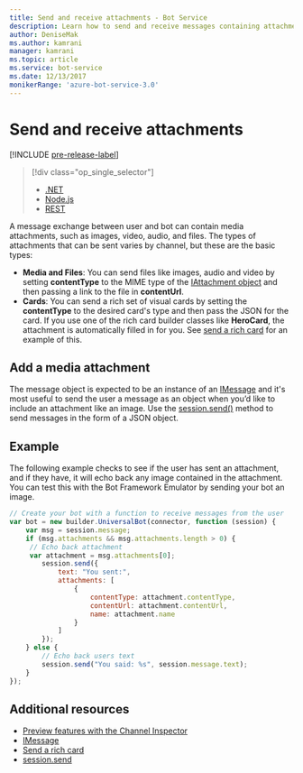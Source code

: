 ```yaml
---
title: Send and receive attachments - Bot Service
description: Learn how to send and receive messages containing attachments using the Bot Framework SDK for Node.js.
author: DeniseMak
ms.author: kamrani
manager: kamrani
ms.topic: article
ms.service: bot-service
ms.date: 12/13/2017
monikerRange: 'azure-bot-service-3.0'
---
```


# Send and receive attachments

[!INCLUDE [pre-release-label](../includes/pre-release-label-v3.md)]

> [!div class="op_single_selector"]
> - [.NET](../dotnet/bot-builder-dotnet-add-media-attachments.md)
> - [Node.js](../nodejs/bot-builder-nodejs-send-receive-attachments.md)
> - [REST](../rest-api/bot-framework-rest-connector-add-media-attachments.md)

A message exchange between user and bot can contain media attachments, such as images, video, audio, and files. The types of attachments that can be sent varies by channel, but these are the basic types:

* **Media and Files**: You can send files like images, audio and video by setting **contentType** to the MIME type of the [IAttachment object][IAttachment] and then passing a link to the file in **contentUrl**.
* **Cards**: You can send a rich set of visual cards <!-- and custom keyboards --> by setting the **contentType** to the desired card's type and then pass the JSON for the card. If you use one of the rich card builder classes like **HeroCard**, the attachment is automatically filled in for you. See [send a rich card](bot-builder-nodejs-send-rich-cards.md) for an example of this.

## Add a media attachment
The message object is expected to be an instance of an [IMessage][IMessage] and it's most useful to send the user a message as an object when you’d like to include an attachment like an image. Use the [session.send()][SessionSend] method to send messages in the form of a JSON object. 

## Example

The following example checks to see if the user has sent an attachment, and if they have, it will echo back any image contained in the attachment. You can test this with the Bot Framework Emulator by sending your bot an image.

```javascript
// Create your bot with a function to receive messages from the user
var bot = new builder.UniversalBot(connector, function (session) {
    var msg = session.message;
    if (msg.attachments && msg.attachments.length > 0) {
     // Echo back attachment
     var attachment = msg.attachments[0];
        session.send({
            text: "You sent:",
            attachments: [
                {
                    contentType: attachment.contentType,
                    contentUrl: attachment.contentUrl,
                    name: attachment.name
                }
            ]
        });
    } else {
        // Echo back users text
        session.send("You said: %s", session.message.text);
    }
});
```
## Additional resources

* [Preview features with the Channel Inspector][inspector]
* [IMessage][IMessage]
* [Send a rich card][SendRichCard]
* [session.send][SessionSend]

[IMessage]: http://docs.botframework.com/node/builder/chat-reference/interfaces/_botbuilder_d_.imessage
[SendRichCard]: bot-builder-nodejs-send-rich-cards.md
[SessionSend]: https://docs.botframework.com/node/builder/chat-reference/classes/_botbuilder_d_.session.html#send
[IAttachment]: https://docs.botframework.com/node/builder/chat-reference/interfaces/_botbuilder_d_.iattachment.html
[inspector]: ../bot-service-channel-inspector.md
